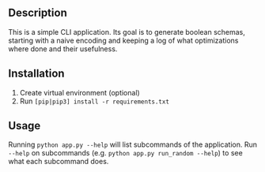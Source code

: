 ## Description 

This is a simple CLI application. Its goal is to generate boolean schemas, starting with a naive encoding 
and keeping a log of what optimizations where done and their usefulness.

## Installation 

1. Create virtual environment (optional)
2. Run `[pip|pip3] install -r requirements.txt`

## Usage

Running `python app.py --help` will list subcommands of the application.
Run `--help` on subcommands (e.g. `python app.py run_random --help`) to see what each subcommand does.
